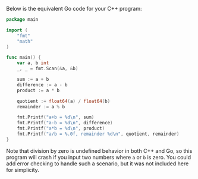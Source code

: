  Below is the equivalent Go code for your C++ program:

```go
package main

import (
	"fmt"
	"math"
)

func main() {
	var a, b int
	_, _ = fmt.Scan(&a, &b)

	sum := a + b
	difference := a - b
	product := a * b

	quotient := float64(a) / float64(b)
	remainder := a % b

	fmt.Printf("a+b = %d\n", sum)
	fmt.Printf("a-b = %d\n", difference)
	fmt.Printf("a*b = %d\n", product)
	fmt.Printf("a/b = %.0f, remainder %d\n", quotient, remainder)
}
```
Note that division by zero is undefined behavior in both C++ and Go, so this program will crash if you input two numbers where `a` or `b` is zero. You could add error checking to handle such a scenario, but it was not included here for simplicity.
